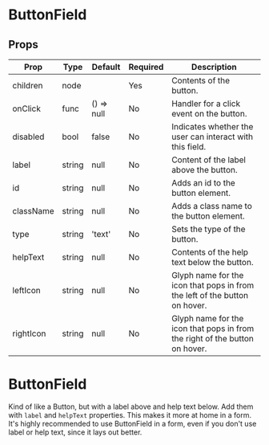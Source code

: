 ButtonField
===========


Props
-----

Prop                  | Type     | Default                   | Required | Description
--------------------- | -------- | ------------------------- | -------- | -----------
children|node||Yes|Contents of the button.
onClick|func|() => null|No|Handler for a click event on the button.
disabled|bool|false|No|Indicates whether the user can interact with this field.
label|string|null|No|Content of the label above the button.
id|string|null|No|Adds an id to the button element.
className|string|null|No|Adds a class name to the button element.
type|string|'text'|No|Sets the type of the button.
helpText|string|null|No|Contents of the help text below the button.
leftIcon|string|null|No|Glyph name for the icon that pops in from the left of the button on hover.
rightIcon|string|null|No|Glyph name for the icon that pops in from the right of the button on hover.

# ButtonField

Kind of like a Button, but with a label above and help text below. Add them with `label` and `helpText` properties. This makes it more at home in a form. It's highly recommended to use ButtonField in a form, even if you don't use label or help text, since it lays out better.
